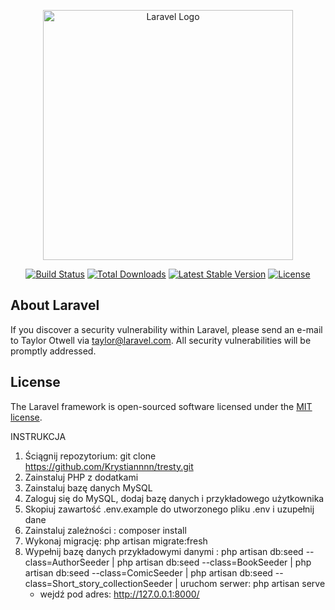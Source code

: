 <p align="center"><a href="https://laravel.com" target="_blank"><img src="https://raw.githubusercontent.com/laravel/art/master/logo-lockup/5%20SVG/2%20CMYK/1%20Full%20Color/laravel-logolockup-cmyk-red.svg" width="400" alt="Laravel Logo"></a></p>

<p align="center">
<a href="https://github.com/laravel/framework/actions"><img src="https://github.com/laravel/framework/workflows/tests/badge.svg" alt="Build Status"></a>
<a href="https://packagist.org/packages/laravel/framework"><img src="https://img.shields.io/packagist/dt/laravel/framework" alt="Total Downloads"></a>
<a href="https://packagist.org/packages/laravel/framework"><img src="https://img.shields.io/packagist/v/laravel/framework" alt="Latest Stable Version"></a>
<a href="https://packagist.org/packages/laravel/framework"><img src="https://img.shields.io/packagist/l/laravel/framework" alt="License"></a>
</p>

## About Laravel

If you discover a security vulnerability within Laravel, please send an e-mail to Taylor Otwell via [taylor@laravel.com](mailto:taylor@laravel.com). All security vulnerabilities will be promptly addressed.

## License

The Laravel framework is open-sourced software licensed under the [MIT license](https://opensource.org/licenses/MIT).

INSTRUKCJA

1. Ściągnij repozytorium: git clone https://github.com/Krystiannnn/tresty.git
2. Zainstaluj PHP z dodatkami
3. Zainstaluj bazę danych MySQL
4. Zaloguj się do MySQL, dodaj bazę danych i przykładowego użytkownika
5. Skopiuj zawartość .env.example do utworzonego pliku .env i uzupełnij dane
6. Zainstaluj zależności :   composer install
7. Wykonaj migrację: php artisan migrate:fresh
8. Wypełnij bazę danych przykładowymi danymi :
   php artisan db:seed --class=AuthorSeeder |
  php artisan db:seed --class=BookSeeder |
   php artisan db:seed --class=ComicSeeder |
   php artisan db:seed --class=Short_story_collectionSeeder |
   uruchom serwer:   php artisan serve
   - wejdź pod adres:   http://127.0.0.1:8000/
